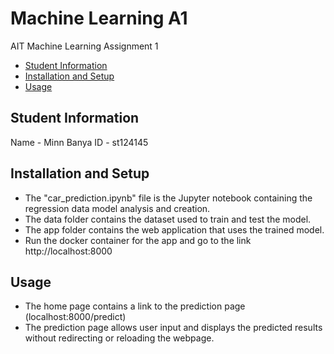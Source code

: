 # Machine Learning A1
 AIT Machine Learning Assignment 1

- [Student Information](#student-information)
- [Installation and Setup](#installation-and-setup)
- [Usage](#usage)

## Student Information
 Name - Minn Banya
 ID - st124145

## Installation and Setup
 - The "car_prediction.ipynb" file is the Jupyter notebook containing the regression data model analysis and creation.
 - The data folder contains the dataset used to train and test the model.
 - The app folder contains the web application that uses the trained model.
 - Run the docker container for the app and go to the link http://localhost:8000

## Usage
 - The home page contains a link to the prediction page (localhost:8000/predict)
 - The prediction page allows user input and displays the predicted results without redirecting or reloading the webpage.

